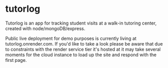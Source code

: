 # tutorlog
Tutorlog is an app for tracking student visits at a walk-in tutoring center, created with node/mongoDB/express.

Public live deployment for demo purposes is currently living at tutorlog.onrender.com. If you'd like to take a look please be aware that due to constraints with the render service tier it's hosted at it may take several moments for the cloud instance to load up the site and respond with the first page.
